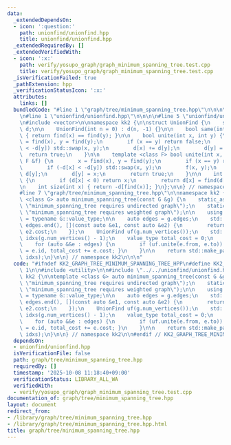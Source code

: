 ```yaml
---
data:
  _extendedDependsOn:
  - icon: ':question:'
    path: unionfind/unionfind.hpp
    title: unionfind/unionfind.hpp
  _extendedRequiredBy: []
  _extendedVerifiedWith:
  - icon: ':x:'
    path: verify/yosupo_graph/graph_minimum_spanning_tree.test.cpp
    title: verify/yosupo_graph/graph_minimum_spanning_tree.test.cpp
  _isVerificationFailed: true
  _pathExtension: hpp
  _verificationStatusIcon: ':x:'
  attributes:
    links: []
  bundledCode: "#line 1 \"graph/tree/minimum_spanning_tree.hpp\"\n\n\n\n#include <utility>\n\
    \n#line 1 \"unionfind/unionfind.hpp\"\n\n\n\n#line 5 \"unionfind/unionfind.hpp\"\
    \n#include <vector>\n\nnamespace kk2 {\n\nstruct UnionFind {\n    std::vector<int>\
    \ d;\n\n    UnionFind(int n = 0) : d(n, -1) {}\n\n    bool same(int x, int y)\
    \ { return find(x) == find(y); }\n\n    bool unite(int x, int y) {\n        x\
    \ = find(x), y = find(y);\n        if (x == y) return false;\n        if (-d[x]\
    \ < -d[y]) std::swap(x, y);\n        d[x] += d[y];\n        d[y] = x;\n      \
    \  return true;\n    }\n\n    template <class F> bool unite(int x, int y, const\
    \ F &f) {\n        x = find(x), y = find(y);\n        if (x == y) return false;\n\
    \        if (-d[x] < -d[y]) std::swap(x, y);\n        f(x, y);\n        d[x] +=\
    \ d[y];\n        d[y] = x;\n        return true;\n    }\n\n    int find(int x)\
    \ {\n        if (d[x] < 0) return x;\n        return d[x] = find(d[x]);\n    }\n\
    \n    int size(int x) { return -d[find(x)]; }\n};\n\n} // namespace kk2\n\n\n\
    #line 7 \"graph/tree/minimum_spanning_tree.hpp\"\n\nnamespace kk2 {\n\ntemplate\
    \ <class G> auto minimum_spanning_tree(const G &g) {\n    static_assert(!G::directed,\
    \ \"minimum_spanning_tree requires undirected graph\");\n    static_assert(G::weighted,\
    \ \"minimum_spanning_tree requires weighted graph\");\n\n    using value_type\
    \ = typename G::value_type;\n\n    auto edges = g.edges;\n    std::sort(edges.begin(),\
    \ edges.end(), [](const auto &e1, const auto &e2) {\n        return e1.cost <\
    \ e2.cost;\n    });\n    UnionFind uf(g.num_vertices());\n    std::vector<int>\
    \ idxs(g.num_vertices() - 1);\n    value_type total_cost = 0;\n    int i = 0;\n\
    \    for (auto &&e : edges) {\n        if (uf.unite(e.from, e.to)) { idxs[i++]\
    \ = e.id, total_cost += e.cost; }\n    }\n\n    return std::make_pair(total_cost,\
    \ idxs);\n}\n\n} // namespace kk2\n\n\n"
  code: "#ifndef KK2_GRAPH_TREE_MINIMUM_SPANNING_TREE_HPP\n#define KK2_GRAPH_TREE_MINIMUM_SPANNING_TREE_HPP\
    \ 1\n\n#include <utility>\n\n#include \"../../unionfind/unionfind.hpp\"\n\nnamespace\
    \ kk2 {\n\ntemplate <class G> auto minimum_spanning_tree(const G &g) {\n    static_assert(!G::directed,\
    \ \"minimum_spanning_tree requires undirected graph\");\n    static_assert(G::weighted,\
    \ \"minimum_spanning_tree requires weighted graph\");\n\n    using value_type\
    \ = typename G::value_type;\n\n    auto edges = g.edges;\n    std::sort(edges.begin(),\
    \ edges.end(), [](const auto &e1, const auto &e2) {\n        return e1.cost <\
    \ e2.cost;\n    });\n    UnionFind uf(g.num_vertices());\n    std::vector<int>\
    \ idxs(g.num_vertices() - 1);\n    value_type total_cost = 0;\n    int i = 0;\n\
    \    for (auto &&e : edges) {\n        if (uf.unite(e.from, e.to)) { idxs[i++]\
    \ = e.id, total_cost += e.cost; }\n    }\n\n    return std::make_pair(total_cost,\
    \ idxs);\n}\n\n} // namespace kk2\n\n#endif // KK2_GRAPH_TREE_MINIMUM_SPANNING_TREE_HPP\n"
  dependsOn:
  - unionfind/unionfind.hpp
  isVerificationFile: false
  path: graph/tree/minimum_spanning_tree.hpp
  requiredBy: []
  timestamp: '2025-10-08 11:18:40+09:00'
  verificationStatus: LIBRARY_ALL_WA
  verifiedWith:
  - verify/yosupo_graph/graph_minimum_spanning_tree.test.cpp
documentation_of: graph/tree/minimum_spanning_tree.hpp
layout: document
redirect_from:
- /library/graph/tree/minimum_spanning_tree.hpp
- /library/graph/tree/minimum_spanning_tree.hpp.html
title: graph/tree/minimum_spanning_tree.hpp
---
```

